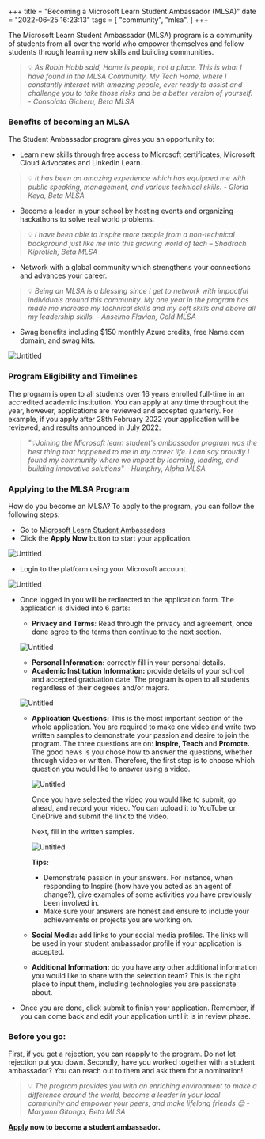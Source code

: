 +++
title = "Becoming a Microsoft Learn Student Ambassador (MLSA)"
date = "2022-06-25 16:23:13"
tags = [
    "community",
    "mlsa",
]
+++

The Microsoft Learn Student Ambassador (MLSA) program is a community of students from all over the world who empower themselves and fellow students through learning new skills and building communities.
<!--more-->

> 💡 *As Robin Hobb said, Home is people, not a place. This is what I have found in the MLSA Community, My Tech Home, where I constantly interact with amazing people, ever ready to assist and challenge you to take those risks and be a better version of yourself. - Consolata Gicheru, Beta MLSA*


### **Benefits of becoming an MLSA**

The Student Ambassador program gives you an opportunity to:

- Learn new skills through free access to Microsoft certificates, Microsoft Cloud Advocates and LinkedIn Learn.

> 💡 *It has been an amazing experience which has equipped me with public speaking, management, and various technical skills. - Gloria Keya, Beta MLSA*


- Become a leader in your school by hosting events and organizing hackathons to solve real world problems.

> 💡 *I have been able to inspire more people from a non-technical background just like me into this growing world of tech – Shadrach Kiprotich, Beta MLSA*

- Network with a global community which strengthens your connections and advances your career.


> 💡 *Being an MLSA is a blessing since I get to network with impactful individuals around this community. My one year in the program has made me increase my technical skills and my soft skills and above all my leadership skills. - Anselmo Flavian, Gold MLSA*

- Swag benefits including $150 monthly Azure credits, free Name.com domain, and swag kits.

![Untitled](/mlsa.png)

### **Program Eligibility and Timelines**

The program is open to all students over 16 years enrolled full-time in an accredited academic institution. You can apply at any time throughout the year, however, applications are reviewed and accepted quarterly. For example, if you apply after 28th February 2022 your application will be reviewed, and results announced in July 2022.


 > *"💡Joining the Microsoft learn student's ambassador program was the best thing that happened to me in my career life. I can say proudly I found my community where we impact by learning, leading, and building innovative solutions" - Humphry, Alpha MLSA*



### **Applying to the MLSA Program**

How do you become an MLSA? To apply to the program, you can follow the following steps:

- Go to [Microsoft Learn Student Ambassadors](https://studentambassadors.microsoft.com/)
- Click the **Apply Now** button to start your application.

![Untitled](/mlsa1.png)

- Login to the platform using your Microsoft account.

![Untitled](/mlsa2.png)

- Once logged in you will be redirected to the application form. The application is divided into 6 parts:
    - **Privacy and Terms**: Read through the privacy and agreement, once done agree to the terms then continue to the next section.
    
    ![Untitled](/mlsa3.png)
    
    - **Personal Information:** correctly fill in your personal details.
    - **Academic Institution Information:** provide details of your school and accepted graduation date. The program is open to all students regardless of their degrees and/or majors.
    
    ![Untitled](/mlsa4.png)
    
    - **Application Questions:** 
    This is the most important section of the whole application. You are required to make one video and write two written samples to demonstrate your passion and desire to join the program. The three questions are on: **Inspire, Teach** and **Promote.** 
    The good news is you chose how to answer the questions, whether through video or written. Therefore, the first step is to choose which question you would like to answer using a video.
        
        ![Untitled](/mlsa5.png)
        
        Once you have selected the video you would like to submit, go ahead, and record your video. You can upload it to YouTube or OneDrive and submit the link to the video.
        
        Next, fill in the written samples.
        
        ![Untitled](/mlsa6.png)
        
        **Tips:** 
        
        - Demonstrate passion in your answers. For instance, when responding to Inspire (how have you acted as an agent of change?), give examples of some activities you have previously been involved in.
        - Make sure your answers are honest and ensure to include your achievements or projects you are working on.
    - **Social Media:** add links to your social media profiles. The links will be used in your student ambassador profile if your application is accepted.
    - **Additional Information:** do you have any other additional information you would like to share with the selection team? This is the right place to input them, including technologies you are passionate about.
- Once you are done, click submit to finish your application. Remember, if you can come back and edit your application until it is in review phase.

### **Before you go:**

First, if you get a rejection, you can reapply to the program. Do not let rejection put you down. Secondly, have you worked together with a student ambassador? You can reach out to them and ask them for a nomination!

> 💡 *The program provides you with an enriching environment to make a difference around the world, become a leader in your local community and empower your peers, and make lifelong friends 😊 - Maryann Gitonga, Beta MLSA*

**[Apply](https://studentambassadors.microsoft.com/en-US/apply) now to become a student ambassador.**